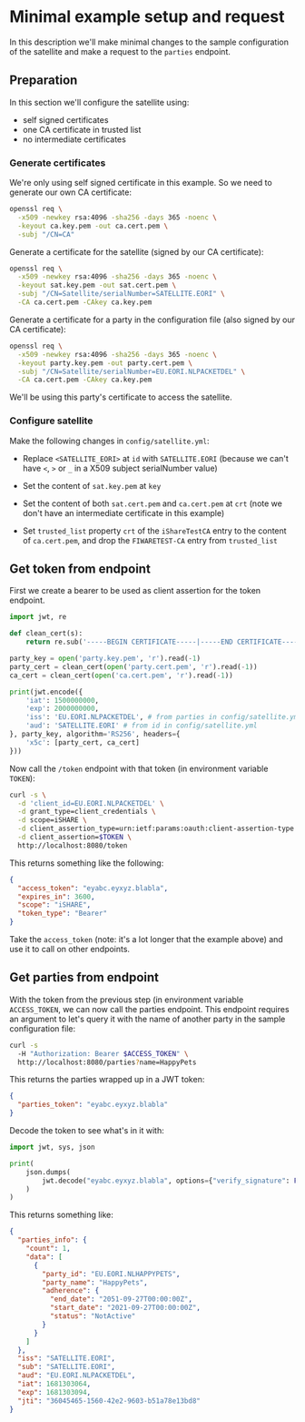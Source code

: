 # Minimal example setup and request

In this description we'll make minimal changes to the sample configuration of the
satellite and make a request to the `parties` endpoint.

## Preparation

In this section we'll configure the satellite using:

- self signed certificates
- one CA certificate in trusted list
- no intermediate certificates

### Generate certificates

We're only using self signed certificate in this example.  So we need to generate our own
CA certificate:

```sh
openssl req \
  -x509 -newkey rsa:4096 -sha256 -days 365 -noenc \
  -keyout ca.key.pem -out ca.cert.pem \
  -subj "/CN=CA"
```

Generate a certificate for the satellite (signed by our CA certificate):

```sh
openssl req \
  -x509 -newkey rsa:4096 -sha256 -days 365 -noenc \
  -keyout sat.key.pem -out sat.cert.pem \
  -subj "/CN=Satellite/serialNumber=SATELLITE.EORI" \
  -CA ca.cert.pem -CAkey ca.key.pem
```

Generate a certificate for a party in the configuration file (also signed by our CA
certificate):

```sh
openssl req \
  -x509 -newkey rsa:4096 -sha256 -days 365 -noenc \
  -keyout party.key.pem -out party.cert.pem \
  -subj "/CN=Satellite/serialNumber=EU.EORI.NLPACKETDEL" \
  -CA ca.cert.pem -CAkey ca.key.pem
```

We'll be using this party's certificate to access the satellite.

### Configure satellite

Make the following changes in `config/satellite.yml`:

- Replace `<SATELLITE_EORI>` at `id` with `SATELLITE.EORI` (because we can't have `<`, `>`
  or `_` in a X509 subject serialNumber value)
  
- Set the content of `sat.key.pem` at `key`

- Set the content of both `sat.cert.pem` and `ca.cert.pem` at `crt` (note we
  don't have an intermediate certificate in this example)

- Set `trusted_list` property `crt` of the `iShareTestCA` entry to the content of
  `ca.cert.pem`, and drop the `FIWARETEST-CA` entry from `trusted_list`

## Get token from endpoint

First we create a bearer to be used as client assertion for the token endpoint.

```python
import jwt, re

def clean_cert(s):
    return re.sub('-----BEGIN CERTIFICATE-----|-----END CERTIFICATE-----|\n', '', s)

party_key = open('party.key.pem', 'r').read(-1)
party_cert = clean_cert(open('party.cert.pem', 'r').read(-1))
ca_cert = clean_cert(open('ca.cert.pem', 'r').read(-1))

print(jwt.encode({
    'iat': 1500000000,
    'exp': 2000000000,
    'iss': 'EU.EORI.NLPACKETDEL', # from parties in config/satellite.yml
    'aud': 'SATELLITE.EORI' # from id in config/satellite.yml
}, party_key, algorithm='RS256', headers={
    'x5c': [party_cert, ca_cert]
}))
```

Now call the `/token` endpoint with that token (in environment variable `TOKEN`):

```sh
curl -s \
  -d 'client_id=EU.EORI.NLPACKETDEL' \
  -d grant_type=client_credentials \
  -d scope=iSHARE \
  -d client_assertion_type=urn:ietf:params:oauth:client-assertion-type:jwt-bearer \
  -d client_assertion=$TOKEN \
  http://localhost:8080/token
```

This returns something like the following:

```json
{
  "access_token": "eyabc.eyxyz.blabla",
  "expires_in": 3600,
  "scope": "iSHARE",
  "token_type": "Bearer"
}
```

Take the `access_token` (note: it's a lot longer that the example above) and use it to
call on other endpoints.

## Get parties from endpoint

With the token from the previous step (in environment variable `ACCESS_TOKEN`, we can now
call the parties endpoint.  This endpoint requires an argument to let's query it with the
name of another party in the sample configuration file:

```sh
curl -s
  -H "Authorization: Bearer $ACCESS_TOKEN" \
  http://localhost:8080/parties?name=HappyPets
```

This returns the parties wrapped up in a JWT token:

```json
{
  "parties_token": "eyabc.eyxyz.blabla"
}
```

Decode the token to see what's in it with:

```python
import jwt, sys, json

print(
    json.dumps(
        jwt.decode("eyabc.eyxyz.blabla", options={"verify_signature": False})
    )
)
```

This returns something like:

```json
{
  "parties_info": {
    "count": 1,
    "data": [
      {
        "party_id": "EU.EORI.NLHAPPYPETS",
        "party_name": "HappyPets",
        "adherence": {
          "end_date": "2051-09-27T00:00:00Z",
          "start_date": "2021-09-27T00:00:00Z",
          "status": "NotActive"
        }
      }
    ]
  },
  "iss": "SATELLITE.EORI",
  "sub": "SATELLITE.EORI",
  "aud": "EU.EORI.NLPACKETDEL",
  "iat": 1681303064,
  "exp": 1681303094,
  "jti": "36045465-1560-42e2-9603-b51a78e13bd8"
}
```

